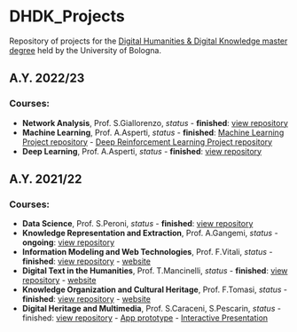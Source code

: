# DHDK_Projects
Repository of projects for the [Digital Humanities &amp; Digital Knowledge master degree](https://corsi.unibo.it/2cycle/DigitalHumanitiesKnowledge) held by the University of Bologna.

## A.Y. 2022/23
### Courses:
- <b>Network Analysis</b>, Prof. S.Giallorenzo, <i>status</i> - <b>finished</b>: [view repository](https://github.com/Postitisnt/COVID-19-Citations-Network-Analysis)
- <b>Machine Learning</b>, Prof. A.Asperti, <i>status</i> - <b>finished</b>: [Machine Learning Project repository](https://github.com/Postitisnt/PolarExpress) - [Deep Reinforcement Learning Project repository](https://github.com/Postitisnt/MicroRacer_PAO)
- <b>Deep Learning</b>, Prof. A.Asperti, <i>status</i> - <b>finished</b>: [view repository](https://github.com/Postitisnt/Next-Frame-Prediction)
## A.Y. 2021/22
### Courses:
- <b>Data Science</b>, Prof. S.Peroni, <i>status</i> - <b>finished</b>: [view repository](https://github.com/Postitisnt/MisoSoup.git)
- <b>Knowledge Representation and Extraction</b>, Prof. A.Gangemi, <i>status</i> - <b>ongoing</b>: [view repository]()
- <b>Information Modeling and Web Technologies</b>, Prof. F.Vitali, <i>status</i> - <b>finished</b>: [view repository](https://github.com/Postitisnt/theConspiracist) - [website](https://tommasobattisti.github.io/theConspiracist/index.html)
- <b>Digital Text in the Humanities</b>, Prof. T.Mancinelli, <i>status</i> - <b>finished</b>: [view repository](https://github.com/gobbykid) - [website](https://the-gobbykid-project.gitbook.io/gobbykid-project/introduction-to-gobbykid-project/an-introductory-overview-of-the-project) 
- <b>Knowledge Organization and Cultural Heritage</b>, Prof. F.Tomasi, <i>status</i> - <b>finished</b>: [view repository](https://github.com/Postitisnt/SkLODowska) - [website](https://sklodowskaproject.github.io/)
- <b>Digital Heritage and Multimedia</b>, Prof. S.Caraceni, S.Pescarin, <i>status</i> - </b>finished</b>: [view repository](https://github.com/Postitisnt/CeRTo_Project) - [App prototype](https://www.figma.com/proto/F7pfeLru1M8YgHzFSFT5mX/CeRTo-Project?node-id=0%3A1&viewport=1145%2C2762%2C0.32&scaling=scale-down&starting-point-node-id=2%3A2) - [Interactive Presentation](https://www.figma.com/proto/x1za7Dm9yRxMjV4ms5Brc4/CeRTo-Presentation?node-id=0%3A1&viewport=262%2C441%2C0.05&scaling=scale-down&starting-point-node-id=3%3A98&show-proto-sidebar=1)
